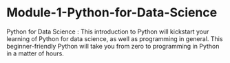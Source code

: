 # Module-1-Python-for-Data-Science
Python for Data Science : This introduction to Python will kickstart your learning of Python for data science, as well as programming in general. This beginner-friendly Python will take you from zero to programming in Python in a matter of hours.
